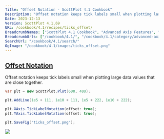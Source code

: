 ```yaml
---
Title: "Offset Notation - ScottPlot 4.1 Cookbook"
Description: "Offset notation keeps tick labels small when plotting large data values that are close together."
Date: 2023-12-13
Version: ScottPlot 4.1.69
URL: /cookbook/4.1/recipes/ticks_offset/
BreadcrumbNames: ["ScottPlot 4.1 Cookbook", "Advanced Axis Features", "Offset Notation"]
BreadcrumbUrls: ["/cookbook/4.1/", "/cookbook/4.1/category/advanced-axis-features", "/cookbook/4.1/recipes/ticks_offset/"]
SearchUrl: "/cookbook/4.1/search/"
OgImage: "/cookbook/4.1/images/ticks_offset.png"
---
```


<h2><a id='offset-notation' href='/cookbook/4.1/recipes/ticks_offset/'>Offset Notation</a></h2>

Offset notation keeps tick labels small when plotting large data values that are close together.

```cs
var plt = new ScottPlot.Plot(600, 400);

plt.AddLine(1e5 + 111, 1e10 + 111, 1e5 + 222, 1e10 + 222);

plt.XAxis.TickLabelNotation(offset: true);
plt.YAxis.TickLabelNotation(offset: true);

plt.SaveFig("ticks_offset.png");
```

<img src='../../images/ticks_offset.png' class='d-block mx-auto my-5' />


